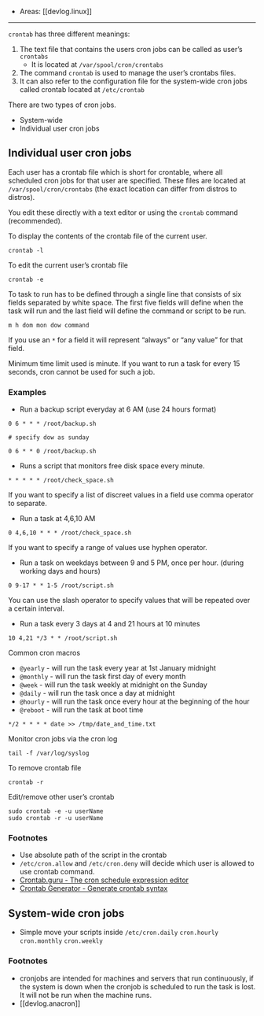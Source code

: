
- Areas: [[devlog.linux]]

---

`crontab` has three different meanings:

1. The text file that contains the users cron jobs can be called as user’s `crontabs`
   - It is located at `/var/spool/cron/crontabs`
2. The command `crontab` is used to manage the user’s crontabs files.
3. It can also refer to the configuration file for the system-wide cron jobs called crontab located at `/etc/crontab`

There are two types of cron jobs.

- System-wide
- Individual user cron jobs

## Individual user cron jobs

Each user has a crontab file which is short for crontable, where all scheduled cron jobs for that user are specified. These files are located at `/var/spool/cron/crontabs` (the exact location can differ from distros to distros).

You edit these directly with a text editor or using the `crontab` command (recommended).

To display the contents of the crontab file of the current user.

```
crontab -l
```

To edit the current user’s crontab file

```
crontab -e
```

To task to run has to be defined through a single line that consists of six fields separated by white space. The first five fields will define when the task will run and the last field will define the command or script to be run.

```
m h dom mon dow command
```

If you use an `*` for a field it will represent “always” or “any value” for that field.

Minimum time limit used is minute. If you want to run a task for every 15 seconds, cron cannot be used for such a job.

### Examples

- Run a backup script everyday at 6 AM (use 24 hours format)

```
0 6 * * * /root/backup.sh

# specify dow as sunday

0 6 * * 0 /root/backup.sh
```

- Runs a script that monitors free disk space every minute.

```
* * * * * /root/check_space.sh
```

If you want to specify a list of discreet values in a field use comma operator to separate.

- Run a task at 4,6,10 AM

```
0 4,6,10 * * * /root/check_space.sh
```

If you want to specify a range of values use hyphen operator.

- Run a task on weekdays between 9 and 5 PM, once per hour. (during working days and hours)

```
0 9-17 * * 1-5 /root/script.sh
```

You can use the slash operator to specify values that will be repeated over a certain interval.

- Run a task every 3 days at 4 and 21 hours at 10 minutes

```
10 4,21 */3 * * /root/script.sh
```

Common cron macros

- `@yearly` - will run the task every year at 1st January midnight
- `@monthly` - will run the task first day of every month
- `@week` - will run the task weekly at midnight on the Sunday
- `@daily` - will run the task once a day at midnight
- `@hourly` - will run the task once every hour at the beginning of the hour
- `@reboot` - will run the task at boot time

```
*/2 * * * * date >> /tmp/date_and_time.txt
```

Monitor cron jobs via the cron log

```
tail -f /var/log/syslog
```

To remove crontab file

```
crontab -r
```

Edit/remove other user’s crontab

```
sudo crontab -e -u userName
sudo crontab -r -u userName
```

### Footnotes

- Use absolute path of the script in the crontab
- `/etc/cron.allow` and `/etc/cron.deny` will decide which user is allowed to use crontab command.
- [Crontab.guru - The cron schedule expression editor](https://crontab.guru/)
- [Crontab Generator - Generate crontab syntax](https://crontab-generator.org/)

## System-wide cron jobs

- Simple move your scripts inside `/etc/cron.daily` `cron.hourly` `cron.monthly` `cron.weekly`

### Footnotes

- cronjobs are intended for machines and servers that run continuously, if the system is down when the cronjob is scheduled to run the task is lost. It will not be run when the machine runs.
- [[devlog.anacron]]
